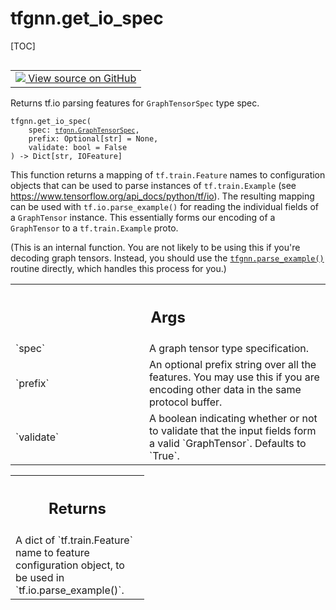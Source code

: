 # tfgnn.get_io_spec

[TOC]

<!-- Insert buttons and diff -->

<table class="tfo-notebook-buttons tfo-api nocontent" align="left">
<td>
  <a target="_blank" href="https://github.com/tensorflow/gnn/tree/master/tensorflow_gnn/graph/graph_tensor_io.py#L132-L227">
    <img src="https://www.tensorflow.org/images/GitHub-Mark-32px.png" />
    View source on GitHub
  </a>
</td>
</table>

Returns tf.io parsing features for `GraphTensorSpec` type spec.

<pre class="devsite-click-to-copy prettyprint lang-py tfo-signature-link">
<code>tfgnn.get_io_spec(
    spec: <a href="../tfgnn/GraphTensorSpec.md"><code>tfgnn.GraphTensorSpec</code></a>,
    prefix: Optional[str] = None,
    validate: bool = False
) -> Dict[str, IOFeature]
</code></pre>



<!-- Placeholder for "Used in" -->

This function returns a mapping of `tf.train.Feature` names to configuration
objects that can be used to parse instances of `tf.train.Example` (see
https://www.tensorflow.org/api_docs/python/tf/io). The resulting mapping can
be used with `tf.io.parse_example()` for reading the individual fields of a
`GraphTensor` instance. This essentially forms our encoding of a `GraphTensor`
to a `tf.train.Example` proto.

(This is an internal function. You are not likely to be using this if you're
decoding graph tensors. Instead, you should use the <a href="../tfgnn/parse_example.md"><code>tfgnn.parse_example()</code></a>
routine directly, which handles this process for you.)

<!-- Tabular view -->
 <table class="responsive fixed orange">
<colgroup><col width="214px"><col></colgroup>
<tr><th colspan="2"><h2 class="add-link">Args</h2></th></tr>

<tr>
<td>
`spec`<a id="spec"></a>
</td>
<td>
A graph tensor type specification.
</td>
</tr><tr>
<td>
`prefix`<a id="prefix"></a>
</td>
<td>
An optional prefix string over all the features. You may use
this if you are encoding other data in the same protocol buffer.
</td>
</tr><tr>
<td>
`validate`<a id="validate"></a>
</td>
<td>
A boolean indicating whether or not to validate that the input
fields form a valid `GraphTensor`. Defaults to `True`.
</td>
</tr>
</table>

<!-- Tabular view -->
 <table class="responsive fixed orange">
<colgroup><col width="214px"><col></colgroup>
<tr><th colspan="2"><h2 class="add-link">Returns</h2></th></tr>
<tr class="alt">
<td colspan="2">
A dict of `tf.train.Feature` name to feature configuration object, to be
used in `tf.io.parse_example()`.
</td>
</tr>

</table>

